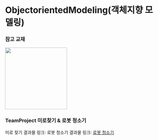 # ObjectorientedModeling(객체지향 모델링)

### 참고 교재
<img width="200" src="https://user-images.githubusercontent.com/38236367/97992727-70809e80-1e26-11eb-8db1-f80d95ec1d87.jpg">

### TeamProject 미로찾기 & 로봇 청소기
미로 찾기 결과물 링크: 
로봇 청소기 결과물 링크: [로봇 청소기](https://youtu.be/svkuf2hENKo)
